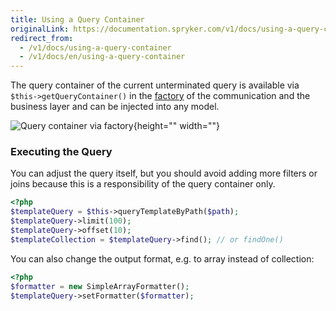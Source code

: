 ```yaml
---
title: Using a Query Container
originalLink: https://documentation.spryker.com/v1/docs/using-a-query-container
redirect_from:
  - /v1/docs/using-a-query-container
  - /v1/docs/en/using-a-query-container
---
```


The query container of the current unterminated query is available via `$this->getQueryContainer()` in the [factory](https://documentation.spryker.com/resources_and_developer_tools/factory.htm) of the communication and the business layer and can be injected into any model.

![Query container via factory](https://spryker.s3.eu-central-1.amazonaws.com/docs/Developer+Guide/Zed/Persistence+Layer/Query+Container/query-container-via-factory.png){height="" width=""}

### Executing the Query

You can adjust the query itself, but you should avoid adding more filters or joins because this is a responsibility of the query container only.

```php
<?php
$templateQuery = $this->queryTemplateByPath($path);
$templateQuery->limit(100);
$templateQuery->offset(10);
$templateCollection = $templateQuery->find(); // or findOne()
```

You can also change the output format, e.g. to array instead of collection:

```php
<?php
$formatter = new SimpleArrayFormatter();
$templateQuery->setFormatter($formatter);
```
